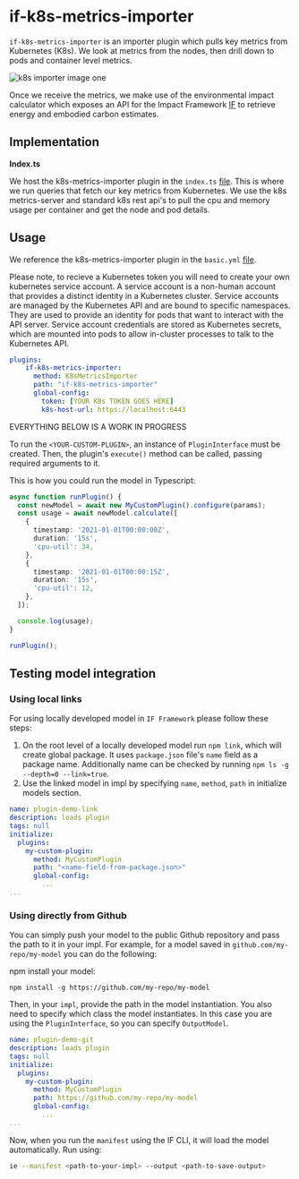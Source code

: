 # if-k8s-metrics-importer

`if-k8s-metrics-importer` is an importer plugin which pulls key metrics from Kubernetes (K8s). We look at metrics from the nodes, then drill down to pods and container level metrics.

![k8s importer image one](https://github.com/nb-green-ops/if-k8s-metrics-importer/assets/136962406/ead2fed8-2212-4182-8fde-d0b48b9ca929)

Once we receive the metrics, we make use of the environmental impact calculator which exposes an API for the Impact Framework [IF](https://github.com/Green-Software-Foundation/if) to retrieve energy and embodied carbon estimates.
 
## Implementation

**Index.ts**

We host the k8s-metrics-importer plugin in the `index.ts` [file](if-k8s-metrics-importer/src/lib/k8s-metrics-importer/index.ts). This is where we run queries that fetch our key metrics from Kubernetes. We use the k8s metrics-server and standard k8s rest api's to pull the cpu and memory usage per container and get the node and pod details. 


## Usage

We reference the k8s-metrics-importer plugin in the `basic.yml` [file](if-k8s-metrics-importer/examples/k8s-metrics-importer/basic.yml).

Please note, to recieve a Kubernetes token you will need to create your own kubernetes service account. A service account is a non-human account that provides a distinct identity in a Kubernetes cluster. Service accounts are managed by the Kubernetes API and are bound to specific namespaces. They are used to provide an identity for pods that want to interact with the API server. Service account credentials are stored as Kubernetes secrets, which are mounted into pods to allow in-cluster processes to talk to the Kubernetes API. 

```yaml 
plugins: 
    if-k8s-metrics-importer: 
      method: K8sMetricsImporter 
      path: "if-k8s-metrics-importer" 
      global-config: 
        token: [YOUR K8s TOKEN GOES HERE] 
        k8s-host-url: https://localhost:6443 
``` 



EVERYTHING BELOW IS A WORK IN PROGRESS

To run the `<YOUR-CUSTOM-PLUGIN>`, an instance of `PluginInterface` must be created. Then, the plugin's `execute()` method can be called, passing required arguments to it.

This is how you could run the model in Typescript:

```typescript
async function runPlugin() {
  const newModel = await new MyCustomPlugin().configure(params);
  const usage = await newModel.calculate([
    {
      timestamp: '2021-01-01T00:00:00Z',
      duration: '15s',
      'cpu-util': 34,
    },
    {
      timestamp: '2021-01-01T00:00:15Z',
      duration: '15s',
      'cpu-util': 12,
    },
  ]);

  console.log(usage);
}

runPlugin();
```

## Testing model integration

### Using local links

For using locally developed model in `IF Framework` please follow these steps: 

1. On the root level of a locally developed model run `npm link`, which will create global package. It uses `package.json` file's `name` field as a package name. Additionally name can be checked by running `npm ls -g --depth=0 --link=true`.
2. Use the linked model in impl by specifying `name`, `method`, `path` in initialize models section. 

```yaml
name: plugin-demo-link
description: loads plugin
tags: null
initialize:
  plugins:
    my-custom-plugin:
      method: MyCustomPlugin
      path: "<name-field-from-package.json>"
      global-config:
        ...
...
```

### Using directly from Github

You can simply push your model to the public Github repository and pass the path to it in your impl.
For example, for a model saved in `github.com/my-repo/my-model` you can do the following:

npm install your model: 

```
npm install -g https://github.com/my-repo/my-model
```

Then, in your `impl`, provide the path in the model instantiation. You also need to specify which class the model instantiates. In this case you are using the `PluginInterface`, so you can specify `OutputModel`. 

```yaml
name: plugin-demo-git
description: loads plugin
tags: null
initialize:
  plugins:
    my-custom-plugin:
      method: MyCustomPlugin
      path: https://github.com/my-repo/my-model
      global-config:
        ...
...
```

Now, when you run the `manifest` using the IF CLI, it will load the model automatically. Run using:

```sh
ie --manifest <path-to-your-impl> --output <path-to-save-output>
```
